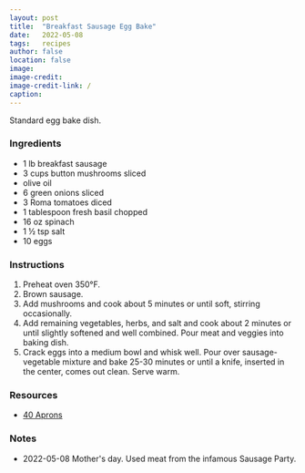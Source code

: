 ```yaml
---
layout: post
title:  "Breakfast Sausage Egg Bake"
date:   2022-05-08
tags:   recipes
author: false
location: false
image:
image-credit:
image-credit-link: /
caption:
---
```


Standard egg bake dish.

### Ingredients
* 1 lb breakfast sausage
* 3 cups button mushrooms sliced
* olive oil
* 6 green onions sliced
* 3 Roma tomatoes diced
* 1 tablespoon fresh basil chopped
* 16 oz spinach
* 1 ½ tsp salt
* 10 eggs

### Instructions
1. Preheat oven 350°F.
2. Brown sausage.
3. Add mushrooms and cook about 5 minutes or until soft, stirring occasionally.
4. Add remaining vegetables, herbs, and salt and cook about 2 minutes or until slightly softened and well combined. Pour meat and veggies into baking dish.
5. Crack eggs into a medium bowl and whisk well. Pour over sausage-vegetable mixture and bake 25-30 minutes or until a knife, inserted in the center, comes out clean. Serve warm.

### Resources
* [40 Aprons](https://40aprons.com/wprm_print/10044)

### Notes
* 2022-05-08 Mother's day. Used meat from the infamous Sausage Party.
